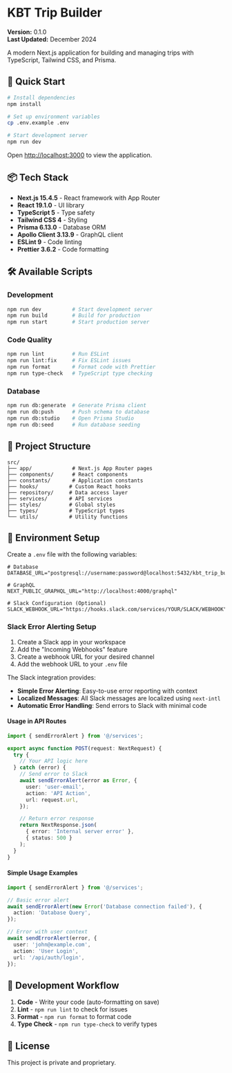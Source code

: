 # KBT Trip Builder

**Version:** 0.1.0  
**Last Updated:** December 2024

A modern Next.js application for building and managing trips with TypeScript, Tailwind CSS, and Prisma.

## 🚀 Quick Start

```bash
# Install dependencies
npm install

# Set up environment variables
cp .env.example .env

# Start development server
npm run dev
```

Open [http://localhost:3000](http://localhost:3000) to view the application.

## 📦 Tech Stack

- **Next.js 15.4.5** - React framework with App Router
- **React 19.1.0** - UI library
- **TypeScript 5** - Type safety
- **Tailwind CSS 4** - Styling
- **Prisma 6.13.0** - Database ORM
- **Apollo Client 3.13.9** - GraphQL client
- **ESLint 9** - Code linting
- **Prettier 3.6.2** - Code formatting

## 🛠️ Available Scripts

### Development

```bash
npm run dev          # Start development server
npm run build        # Build for production
npm run start        # Start production server
```

### Code Quality

```bash
npm run lint         # Run ESLint
npm run lint:fix     # Fix ESLint issues
npm run format       # Format code with Prettier
npm run type-check   # TypeScript type checking
```

### Database

```bash
npm run db:generate  # Generate Prisma client
npm run db:push      # Push schema to database
npm run db:studio    # Open Prisma Studio
npm run db:seed      # Run database seeding
```

## 📁 Project Structure

```
src/
├── app/             # Next.js App Router pages
├── components/      # React components
├── constants/       # Application constants
├── hooks/          # Custom React hooks
├── repository/     # Data access layer
├── services/       # API services
├── styles/         # Global styles
├── types/          # TypeScript types
└── utils/          # Utility functions
```

## 🔧 Environment Setup

Create a `.env` file with the following variables:

```env
# Database
DATABASE_URL="postgresql://username:password@localhost:5432/kbt_trip_builder"

# GraphQL
NEXT_PUBLIC_GRAPHQL_URL="http://localhost:4000/graphql"

# Slack Configuration (Optional)
SLACK_WEBHOOK_URL="https://hooks.slack.com/services/YOUR/SLACK/WEBHOOK"
```

### Slack Error Alerting Setup

1. Create a Slack app in your workspace
2. Add the "Incoming Webhooks" feature
3. Create a webhook URL for your desired channel
4. Add the webhook URL to your `.env` file

The Slack integration provides:

- **Simple Error Alerting**: Easy-to-use error reporting with context
- **Localized Messages**: All Slack messages are localized using `next-intl`
- **Automatic Error Handling**: Send errors to Slack with minimal code

#### Usage in API Routes

```typescript
import { sendErrorAlert } from '@/services';

export async function POST(request: NextRequest) {
  try {
    // Your API logic here
  } catch (error) {
    // Send error to Slack
    await sendErrorAlert(error as Error, {
      user: 'user-email',
      action: 'API Action',
      url: request.url,
    });

    // Return error response
    return NextResponse.json(
      { error: 'Internal server error' },
      { status: 500 }
    );
  }
}
```

#### Simple Usage Examples

```typescript
import { sendErrorAlert } from '@/services';

// Basic error alert
await sendErrorAlert(new Error('Database connection failed'), {
  action: 'Database Query',
});

// Error with user context
await sendErrorAlert(error, {
  user: 'john@example.com',
  action: 'User Login',
  url: '/api/auth/login',
});
```

## 📝 Development Workflow

1. **Code** - Write your code (auto-formatting on save)
2. **Lint** - `npm run lint` to check for issues
3. **Format** - `npm run format` to format code
4. **Type Check** - `npm run type-check` to verify types

## 📄 License

This project is private and proprietary.
